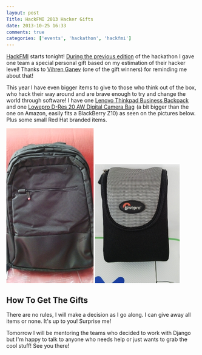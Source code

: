 ```yaml
---
layout: post
Title: HackFMI 2013 Hacker Gifts
date: 2013-10-25 16:33
comments: true
categories: ['events', 'hackathon', 'hackfmi']
---
```


[HackFMI](http://hackfmi.com) starts tonight!
[During the previous edition](/blog/2013/04/15/hackfmi-post-mortem/) of the hackathon
I gave one team a special personal gift based on my estimation of their hacker level!
Thanks to [Vihren Ganev](http://blog.ganev.bg) (one of the gift winners) for reminding
me about that!


This year I have even bigger items to give to those who think out of the box, who hack
their way around and are brave enough to try and change the world through software!
I have one 
<a href="http://www.amazon.com/gp/product/B001AWCS52/ref=as_li_ss_tl?ie=UTF8&camp=1789&creative=390957&creativeASIN=B001AWCS52&linkCode=as2&tag=atodorovorg-20">Lenovo Thinkpad Business Backpack</a><img src="http://ir-na.amazon-adsystem.com/e/ir?t=atodorovorg-20&l=as2&o=1&a=B001AWCS52" width="1" height="1" border="0" alt="" style="border:none !important; margin:0px !important;" />
and one 
<a href="http://www.amazon.com/gp/product/B00004TX7H/ref=as_li_ss_tl?ie=UTF8&camp=1789&creative=390957&creativeASIN=B00004TX7H&linkCode=as2&tag=atodorovorg-20">Lowepro D-Res 20 AW Digital Camera Bag</a><img src="http://ir-na.amazon-adsystem.com/e/ir?t=atodorovorg-20&l=as2&o=1&a=B00004TX7H" width="1" height="1" border="0" alt="" style="border:none !important; margin:0px !important;" />
(a bit bigger than the one on Amazon, easily fits a BlackBerry Z10) as seen on the pictures below.
Plus some small Red Hat branded items.

![Lenovo bagpack](/images/hackfmi/lenovo_bagpack.jpg "Lenovo bagpack")
![Lowepro case](/images/hackfmi/lowepro_case.jpg "Lowepro case")


How To Get The Gifts
---------------------

There are no rules, I will make a decision as I go along.
I can give away all items or none. It's up to you! Surprise me! 

Tomorrow I will be mentoring the teams who decided to work with Django but
I'm happy to talk to anyone who needs help or just wants to grab the
cool stuff! See you there!
